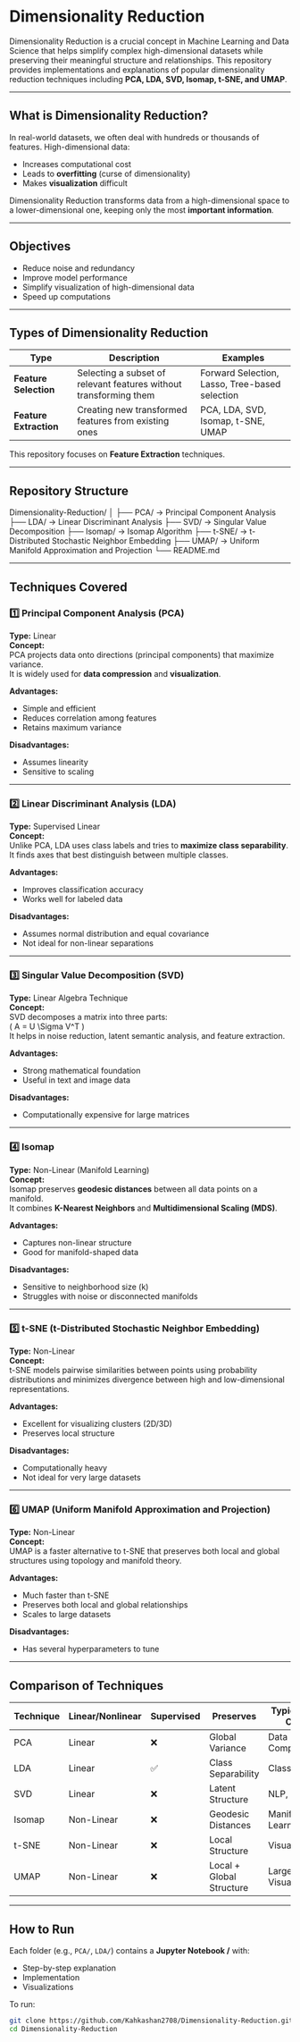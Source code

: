 #  Dimensionality Reduction

Dimensionality Reduction is a crucial concept in Machine Learning and Data Science that helps simplify complex high-dimensional datasets while preserving their meaningful structure and relationships. This repository provides implementations and explanations of popular dimensionality reduction techniques including **PCA, LDA, SVD, Isomap, t-SNE, and UMAP**.

---

## What is Dimensionality Reduction?

In real-world datasets, we often deal with hundreds or thousands of features. High-dimensional data:
- Increases computational cost
- Leads to **overfitting** (curse of dimensionality)
- Makes **visualization** difficult

Dimensionality Reduction transforms data from a high-dimensional space to a lower-dimensional one, keeping only the most **important information**.

---

## Objectives
- Reduce noise and redundancy  
- Improve model performance  
- Simplify visualization of high-dimensional data  
- Speed up computations  

---

## Types of Dimensionality Reduction

| Type | Description | Examples |
|------|--------------|-----------|
| **Feature Selection** | Selecting a subset of relevant features without transforming them | Forward Selection, Lasso, Tree-based selection |
| **Feature Extraction** | Creating new transformed features from existing ones | PCA, LDA, SVD, Isomap, t-SNE, UMAP |

This repository focuses on **Feature Extraction** techniques.

---

##  Repository Structure
Dimensionality-Reduction/
│
├── PCA/ → Principal Component Analysis
├── LDA/ → Linear Discriminant Analysis
├── SVD/ → Singular Value Decomposition
├── Isomap/ → Isomap Algorithm
├── t-SNE/ → t-Distributed Stochastic Neighbor Embedding
├── UMAP/ → Uniform Manifold Approximation and Projection
└── README.md 



---

## Techniques Covered

### 1️⃣ Principal Component Analysis (PCA)
**Type:** Linear  
**Concept:**  
PCA projects data onto directions (principal components) that maximize variance.  
It is widely used for **data compression** and **visualization**.

**Advantages:**
- Simple and efficient
- Reduces correlation among features
- Retains maximum variance

**Disadvantages:**
- Assumes linearity
- Sensitive to scaling

---

### 2️⃣ Linear Discriminant Analysis (LDA)
**Type:** Supervised Linear  
**Concept:**  
Unlike PCA, LDA uses class labels and tries to **maximize class separability**.  
It finds axes that best distinguish between multiple classes.

**Advantages:**
- Improves classification accuracy  
- Works well for labeled data  

**Disadvantages:**
- Assumes normal distribution and equal covariance
- Not ideal for non-linear separations

---

### 3️⃣ Singular Value Decomposition (SVD)
**Type:** Linear Algebra Technique  
**Concept:**  
SVD decomposes a matrix into three parts:  
\( A = U \Sigma V^T \)  
It helps in noise reduction, latent semantic analysis, and feature extraction.

**Advantages:**
- Strong mathematical foundation  
- Useful in text and image data  

**Disadvantages:**
- Computationally expensive for large matrices  

---

### 4️⃣ Isomap
**Type:** Non-Linear (Manifold Learning)  
**Concept:**  
Isomap preserves **geodesic distances** between all data points on a manifold.  
It combines **K-Nearest Neighbors** and **Multidimensional Scaling (MDS)**.

**Advantages:**
- Captures non-linear structure
- Good for manifold-shaped data  

**Disadvantages:**
- Sensitive to neighborhood size (k)
- Struggles with noise or disconnected manifolds  

---

### 5️⃣ t-SNE (t-Distributed Stochastic Neighbor Embedding)
**Type:** Non-Linear  
**Concept:**  
t-SNE models pairwise similarities between points using probability distributions and minimizes divergence between high and low-dimensional representations.

**Advantages:**
- Excellent for visualizing clusters (2D/3D)
- Preserves local structure  

**Disadvantages:**
- Computationally heavy
- Not ideal for very large datasets  

---

### 6️⃣ UMAP (Uniform Manifold Approximation and Projection)
**Type:** Non-Linear  
**Concept:**  
UMAP is a faster alternative to t-SNE that preserves both local and global structures using topology and manifold theory.

**Advantages:**
- Much faster than t-SNE  
- Preserves both local and global relationships  
- Scales to large datasets  

**Disadvantages:**
- Has several hyperparameters to tune  

---

##  Comparison of Techniques

| Technique | Linear/Nonlinear | Supervised | Preserves | Typical Use Case |
|------------|------------------|-------------|------------|------------------|
| PCA | Linear | ❌ | Global Variance | Data Compression |
| LDA | Linear | ✅ | Class Separability | Classification |
| SVD | Linear | ❌ | Latent Structure | NLP, Images |
| Isomap | Non-Linear | ❌ | Geodesic Distances | Manifold Learning |
| t-SNE | Non-Linear | ❌ | Local Structure | Visualization |
| UMAP | Non-Linear | ❌ | Local + Global Structure | Large-scale Visualization |

---

## How to Run

Each folder (e.g., `PCA/`, `LDA/`) contains a **Jupyter Notebook /** with:
- Step-by-step explanation  
- Implementation  
- Visualizations  

To run:
```bash
git clone https://github.com/Kahkashan2708/Dimensionality-Reduction.git
cd Dimensionality-Reduction

